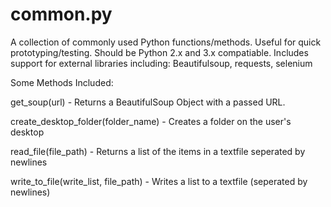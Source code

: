 # common.py
A collection of commonly used Python functions/methods. Useful for quick prototyping/testing.
Should be Python 2.x and 3.x compatiable. 
Includes support for external libraries including: Beautifulsoup, requests, selenium

Some Methods Included:

get_soup(url) - Returns a BeautifulSoup Object with a passed URL.

create_desktop_folder(folder_name) - Creates a folder on the user's desktop

read_file(file_path) - Returns a list of the items in a textfile seperated by newlines

write_to_file(write_list, file_path) - Writes a list to a textfile (seperated by newlines)


